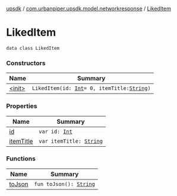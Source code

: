 [upsdk](../../index.md) / [com.urbanpiper.upsdk.model.networkresponse](../index.md) / [LikedItem](./index.md)

# LikedItem

`data class LikedItem`

### Constructors

| Name | Summary |
|---|---|
| [&lt;init&gt;](-init-.md) | `LikedItem(id: `[`Int`](https://kotlinlang.org/api/latest/jvm/stdlib/kotlin/-int/index.html)` = 0, itemTitle: `[`String`](https://kotlinlang.org/api/latest/jvm/stdlib/kotlin/-string/index.html)`)` |

### Properties

| Name | Summary |
|---|---|
| [id](id.md) | `var id: `[`Int`](https://kotlinlang.org/api/latest/jvm/stdlib/kotlin/-int/index.html) |
| [itemTitle](item-title.md) | `var itemTitle: `[`String`](https://kotlinlang.org/api/latest/jvm/stdlib/kotlin/-string/index.html) |

### Functions

| Name | Summary |
|---|---|
| [toJson](to-json.md) | `fun toJson(): `[`String`](https://kotlinlang.org/api/latest/jvm/stdlib/kotlin/-string/index.html) |
